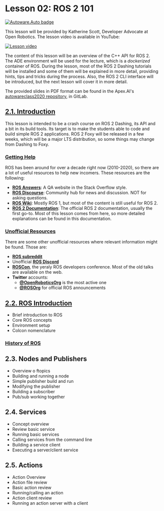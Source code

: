 # Lesson 02: ROS 2 101
[![Autoware.Auto badge](https://img.shields.io/badge/Autoware-Auto-orange.svg)](https://www.autoware.auto)

This lesson will be provided by Katherine Scott, Developer Advocate at Open Robotics. The lesson video is available in YouTube:

[![Lesson video](https://img.youtube.com/vi/FTA4Ia2vLS8/0.jpg)](https://www.youtube.com/watch?v=FTA4Ia2vLS8)

The content of this lesson will be an overview of the C++ API for ROS 2. The ADE environment will be used for the lecture, which is a *dockerized* container of ROS. During the lesson, most of the ROS 2 Dashing tutorials will be installed and some of them will be explained in more detail, providing hints, tips and tricks during the process. Also, the ROS 2 CLI interface will be introduced, but the next lesson will cover it in more detail.

The provided slides in PDF format can be found in the Apex.AI's [autowareclass2020 repository](https://gitlab.com/ApexAI/autowareclass2020/-/blob/master/lectures/02_ROS2_101/lesson2.pdf), in GitLab.


## [2.1. Introduction](https://youtu.be/FTA4Ia2vLS8?t=170)
This lesson is intended to be a crash course on ROS 2 Dashing, its API and a bit in its build tools. Its target is to make the students able to code and build simple ROS 2 applications. ROS 2 Foxy will be released in a few weeks, which will be a major LTS distribution, so some things may change from Dashing to Foxy.

### [Getting Help](https://youtu.be/FTA4Ia2vLS8?t=330)
ROS has been around for over a decade right now (2010-2020), so there are a lot of useful resources to help new incomers. These resources are the following:

- **[ROS Answers](http://answers.ros.org)**: A QA website in the Stack Overflow style.
- **[ROS Discourse](https://discourse.ros.org)**: Community hub for news and discussion. NOT for asking questions.
- **[ROS Wiki](http://wiki.ros.org)**: Mostly ROS 1, but most of the content is still useful for ROS 2.
- **[ROS 2 Documentation](https://index.ros.org/doc/ros2)**: The official ROS 2 documentation, usually the first go-to. Most of this lesson comes from here, so more detailed explanations can be found in this documentation.

### [Unofficial Resources](https://youtu.be/FTA4Ia2vLS8?t=460)
There are some other unofficial resources where relevant information might be found. Those are:

- **[ROS subreddit](https://www.reddit.com/r/ROS/)**
- Unofficial **[ROS Discord](https://discord.gg/KKhcmVN)**
- **[ROSCon](https://roscon.ros.org/2020/)**, the yeraly ROS developers conference. Most of the old talks are available on the web.
- **Twitter** accounts:
  - **[@OpenRoboticsOrg](https://twitter.com/OpenRoboticsOrg)** is the most active one
  - **[@ROSOrg](https://twitter.com/rosorg)** for official ROS announcements


## [2.2. ROS Introduction](https://youtu.be/FTA4Ia2vLS8?t=525)
- Brief introduction to ROS
- Core ROS concepts
- Environment setup
- Colcon nomenclature

### [History of ROS](https://youtu.be/FTA4Ia2vLS8?t=525)



## 2.3. Nodes and Publishers
- Overview o ftopics
- Building and running a node
- Simple publisher build and run
- Modifying the publisher
- Building a subscriber 
- Pub/sub working together


## 2.4. Services
- Concept overview
- Review basic service
- Running basic services
- Calling services from the command line
- Building a service client
- Executing a server/client service


## 2.5. Actions
- Action Overview
- Action file review
- Basic action review
- Running/calling an action
- Action client review
- Running an action server with a client


